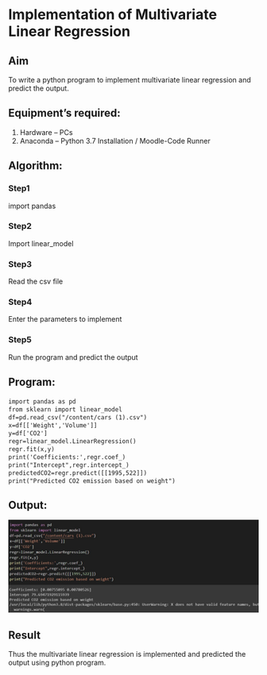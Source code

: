 # Implementation of Multivariate Linear Regression
## Aim
To write a python program to implement multivariate linear regression and predict the output.
## Equipment’s required:
1.	Hardware – PCs
2.	Anaconda – Python 3.7 Installation / Moodle-Code Runner
## Algorithm:
### Step1
import pandas

### Step2
 Import linear_model

### Step3
Read the csv file

### Step4
Enter the parameters to implement

### Step5
Run the program and predict the output

## Program:
```
import pandas as pd
from sklearn import linear_model
df=pd.read_csv("/content/cars (1).csv")
x=df[['Weight','Volume']]
y=df['CO2']
regr=linear_model.LinearRegression()
regr.fit(x,y)
print('Coefficients:',regr.coef_)
print("Intercept",regr.intercept_)
predictedCO2=regr.predict([[1995,522]])
print("Predicted CO2 emission based on weight")
```
## Output:
![](multi.png)

## Result
Thus the multivariate linear regression is implemented and predicted the output using python program.